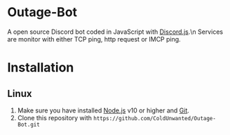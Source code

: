 # Outage-Bot
A open source Discord bot coded in JavaScript with [Discord.js](https://discord.js.org).\n
Services are monitor with either TCP ping, http request or IMCP ping.

# Installation
## Linux
1. Make sure you have installed [Node.js](https://www.digitalocean.com/community/tutorials/how-to-install-node-js-on-debian-9) v10 or higher and [Git](https://www.linode.com/docs/development/version-control/how-to-install-git-on-linux-mac-and-windows/).
2. Clone this repository with `https://github.com/ColdUnwanted/Outage-Bot.git`